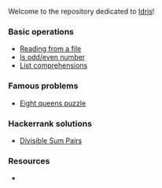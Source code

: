 
Welcome to the repository dedicated to [Idris](https://www.idris-lang.org/)!

### Basic operations

* [Reading from a file](/docs#reading-from-a-file)
* [Is odd/even number](/docs#)
* [List comprehensions](/docs)


### Famous problems

* [Eight queens puzzle](#)

### Hackerrank solutions

* [Divisible Sum Pairs](https://www.hackerrank.com/challenges/divisible-sum-pairs/problem)

### Resources

* []()
